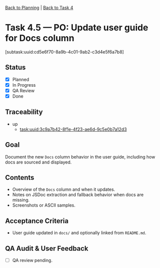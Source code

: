 [Back to Planning](./planning.md) | [Back to Task 4](./task-4.md)

# Task 4.5 — PO: Update user guide for Docs column

[subtask:uuid:cd5e6f70-8a9b-4c01-9ab2-c3d4e5f6a7b8]

## Status
- [x] Planned
- [x] In Progress
- [x] QA Review
- [x] Done

## Traceability
- up
  - [task:uuid:3c9a7b42-8f1e-4f23-ae6d-9c5e0b7a12d3](./task-4.md)

## Goal
Document the new `Docs` column behavior in the user guide, including how docs are sourced and displayed.

## Contents
- Overview of the `Docs` column and when it updates.
- Notes on JSDoc extraction and fallback behavior when docs are missing.
- Screenshots or ASCII samples.

## Acceptance Criteria
- User guide updated in `docs/` and optionally linked from `README.md`.

## QA Audit & User Feedback
- [ ] QA review pending.


